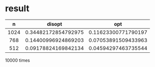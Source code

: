 # result
|  n   |       disopt        |         opt         |
| :--: | :-----------------: | :-----------------: |
| 1024 | 0.34482172854792975  | 0.11623300771790197 |
| 768  | 0.14400996924869203 | 0.07053891509433963 |
| 512  | 0.09178824169842134 | 0.04594297463735544 |





10000 times 

